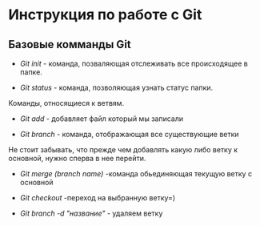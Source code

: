 # Инструкция по работе с Git

## Базовые комманды Git

* *Git init* - команда, позваляющая отслеживать все происходящее в папке.

* *Git status* - команда, позволяющая узнать статус папки.

Команды, относящиеся к ветвям.

* *Git add* - добавляет файл который мы записали



* *Git branch* - команда, отображающая все существующие ветки

Не стоит забывать, что прежде чем добавлять какую либо ветку к основной, нужно сперва в нее перейти.

* *Git merge (branch name)* -команда обьединяющая текущую ветку с основной

* *Git checkout* -переход на выбранную ветку=)


* *Git branch -d "название"* - удаляем ветку



